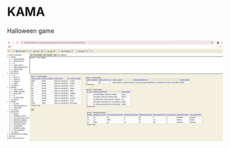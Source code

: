# KAMA
Halloween game

<p align="center">
	  <img src="https://github.com/andreamsgi27/KAMA/blob/aiden4/BaseDeDatosKAMA.png"/>
</p>

